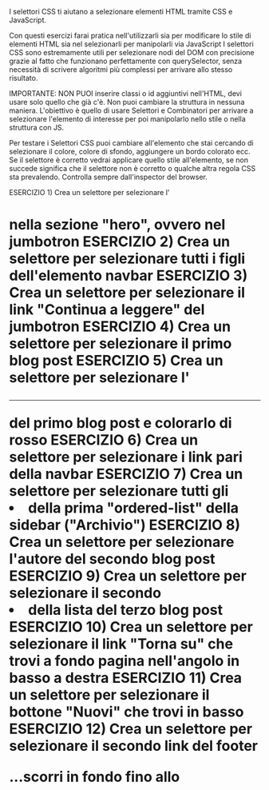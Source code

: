 I selettori CSS ti aiutano a selezionare elementi HTML tramite CSS e JavaScript.

Con questi esercizi farai pratica nell'utilizzarli sia per modificare lo stile di elementi HTML sia nel selezionarli per manipolarli via JavaScript
I selettori CSS sono estremamente utili per selezionare nodi del DOM con precisione grazie al fatto che funzionano perfettamente con querySelector,
senza necessità di scrivere algoritmi più complessi per arrivare allo stesso risultato.


IMPORTANTE: NON PUOI inserire classi o id aggiuntivi nell'HTML, devi usare solo quello che già c'è. Non puoi cambiare la struttura in nessuna maniera. L'obiettivo è quello di usare Selettori e Combinatori per arrivare a selezionare l'elemento di interesse per poi manipolarlo nello stile o nella struttura con JS.

Per testare i Selettori CSS puoi cambiare all'elemento che stai cercando di selezionare il colore, colore di sfondo, aggiungere un bordo colorato ecc. Se il selettore è corretto vedrai applicare quello stile all'elemento, se non succede significa che il selettore non è corretto o qualche altra regola CSS sta prevalendo. Controlla sempre dall'inspector del browser.

ESERCIZIO 1) Crea un selettore per selezionare l'<h1> nella sezione "hero", ovvero nel jumbotron
ESERCIZIO 2) Crea un selettore per selezionare tutti i figli dell'elemento navbar
ESERCIZIO 3) Crea un selettore per selezionare il link "Continua a leggere" del jumbotron
ESERCIZIO 4) Crea un selettore per selezionare il primo blog post
ESERCIZIO 5) Crea un selettore per selezionare l'<hr> del primo blog post e colorarlo di rosso
ESERCIZIO 6) Crea un selettore per selezionare i link pari della navbar
ESERCIZIO 7) Crea un selettore per selezionare tutti gli <li> della prima "ordered-list" della sidebar ("Archivio")
ESERCIZIO 8) Crea un selettore per selezionare l'autore del secondo blog post
ESERCIZIO 9) Crea un selettore per selezionare il secondo <li> della lista del terzo blog post
ESERCIZIO 10) Crea un selettore per selezionare il link "Torna su" che trovi a fondo pagina nell'angolo in basso a destra
ESERCIZIO 11) Crea un selettore per selezionare il bottone "Nuovi" che trovi in basso
ESERCIZIO 12) Crea un selettore per selezionare il secondo link del footer

...scorri in fondo fino allo <script> per trovare gli esercizi di JavaScript

 
